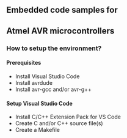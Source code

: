 ## Embedded code samples for   
## Atmel AVR microcontrollers

### How to setup the environment?

#### Prerequisites
- Install Visual Studio Code
- Install avrdude
- Install avr-gcc and/or avr-g++

#### Setup Visual Studio Code
- Install C/C++ Extension Pack for VS Code
- Create C and/or C++ source file(s)
- Create a Makefile

